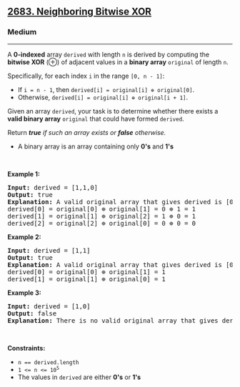 <h2><a href="https://leetcode.com/problems/bitwise-xor-of-all-pairings/description/?envType=daily-question&envId=2025-05-17">2683. Neighboring Bitwise XOR</a></h2><h3>Medium</h3><hr><p>A <strong>0-indexed</strong> array <code>derived</code> with length <code>n</code> is derived by computing the <strong>bitwise XOR</strong>&nbsp;(&oplus;) of adjacent values in a <strong>binary array</strong> <code>original</code> of length <code>n</code>.</p>

<p>Specifically, for each index <code>i</code> in the range <code>[0, n - 1]</code>:</p>

<ul>
	<li>If <code>i = n - 1</code>, then <code>derived[i] = original[i] &oplus; original[0]</code>.</li>
	<li>Otherwise, <code>derived[i] = original[i] &oplus; original[i + 1]</code>.</li>
</ul>

<p>Given an array <code>derived</code>, your task is to determine whether there exists a <strong>valid binary array</strong> <code>original</code> that could have formed <code>derived</code>.</p>

<p>Return <em><strong>true</strong> if such an array exists or <strong>false</strong> otherwise.</em></p>

<ul>
	<li>A binary array is an array containing only <strong>0&#39;s</strong> and <strong>1&#39;s</strong></li>
</ul>

<p>&nbsp;</p>
<p><strong class="example">Example 1:</strong></p>

<pre>
<strong>Input:</strong> derived = [1,1,0]
<strong>Output:</strong> true
<strong>Explanation:</strong> A valid original array that gives derived is [0,1,0].
derived[0] = original[0] &oplus; original[1] = 0 &oplus; 1 = 1 
derived[1] = original[1] &oplus; original[2] = 1 &oplus; 0 = 1
derived[2] = original[2] &oplus; original[0] = 0 &oplus; 0 = 0
</pre>

<p><strong class="example">Example 2:</strong></p>

<pre>
<strong>Input:</strong> derived = [1,1]
<strong>Output:</strong> true
<strong>Explanation:</strong> A valid original array that gives derived is [0,1].
derived[0] = original[0] &oplus; original[1] = 1
derived[1] = original[1] &oplus; original[0] = 1
</pre>

<p><strong class="example">Example 3:</strong></p>

<pre>
<strong>Input:</strong> derived = [1,0]
<strong>Output:</strong> false
<strong>Explanation:</strong> There is no valid original array that gives derived.
</pre>

<p>&nbsp;</p>
<p><strong>Constraints:</strong></p>

<ul>
	<li><code>n == derived.length</code></li>
	<li><code>1 &lt;= n&nbsp;&lt;= 10<sup>5</sup></code></li>
	<li>The values in <code>derived</code>&nbsp;are either <strong>0&#39;s</strong> or <strong>1&#39;s</strong></li>
</ul>
